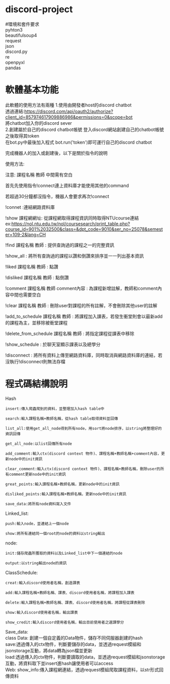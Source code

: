# discord-project
#環境和套件要求  
pyhton3  
beautifulsoup4  
request  
json  
discord.py   
re  
openpyxl  
pandas


# 軟體基本功能  
此軟體的使用方法有兩種
1.使用由開發者host的discord chatbot  
  透過連結:https://discord.com/api/oauth2/authorize?client_id=857974617909886986&permissions=0&scope=bot  
  將chatbot加入你的discord sever  
2.創建屬於自己的discord chatbot帳號
  登入discord網站創建自己的chatbot帳號之後取得其token  
  在bot.py中最後加入程式  bot.run('token')即可運行自己的discord chatbot
 
完成機器人的加入或創建後，以下是關於指令的說明 

使用方法:

注意: 課程名稱 教師 中間需有空白

首先先使用指令!connect連上資料庫才能使用其他的command

若超過30分鐘都沒指令，機器人會要求再次!connect

!connet :連結網路資料庫

!show 課程網網址: 從課程網取得課程資訊同時取得NTUcourse連結 ex:https://nol.ntu.edu.tw/nol/coursesearch/print_table.php?course_id=901%2032500&class=&dpt_code=9010&ser_no=25078&semester=109-2&lang=CH

!find  課程名稱 教師 : 提供查詢過的課程之一的完整資訊

!show_all : 將所有查詢過的課程以讚和倒讚來排序並一一列出基本資訊

!liked 課程名稱 教師 : 點讚

!disliked 課程名稱 教師 : 點倒讚

!comment 課程名稱 教師 comment內容 : 為課程新增註解，教師和comment內容中間也需要空白 

!clear 課程名稱 教師 : 刪除user對課程的所有註解，不會刪除其他user的註解

!add_to_schedule 課程名稱 教師 : 將課程加入課表，若發生衝堂則會以最新add的課程為主，並移除被衝堂課程

!delete_from_schedule 課程名稱 教師 : 將指定課程從課表中移除

!show_schedule : 於聊天室顯示課表以及總學分

!disconnect : 將所有資料上傳至網路資料庫，同時取消與網路資料庫的連結，若沒執行!disconnect則無法存檔

# 程式碼結構說明

Hash

    insert:傳入爬蟲爬到的資料，並整理加入hash table中
  
    search:輸入課程名稱+教師名稱，從hash table取得資料並回傳
  
    list_all:使用get_all_node得到所有node，用sort將node排序，以string將整理好的資訊回傳
  
    get_all_node:以list回傳所有node
  
    add_comment:輸入ctx(discord context 物件)、課程名稱+教師名稱+comment內容，更新node中的init資訊
  
    clear_comment:輸入ctx(discord context 物件)、課程名稱+教師名稱，刪除user的所有comment更新node中的init資訊
  
    great_points:輸入課程名稱+教師名稱，更新node中的init資訊
  
    disliked_points:輸入課程名稱+教師名稱，更新node中的init資訊
  
    save_data:將所有node資料寫入文件
  
Linked_list:

    push:輸入node，並連結上一個node

    show:將所有連結同一個root的node的資料以string輸出

node:

    init:儲存爬蟲所獲取的資料以及Linked_list中下一個連結的node
  
    output:以string輸出node的資訊
 
ClassSchedule:

    creat:輸入discord使用者名稱，創造課表
  
    add:輸入課程名稱+教師名稱、課表、discord使用者名稱，將課程加入課表
  
    delete:輸入課程名稱+教師名稱、課表、discord使用者名稱，將課程從課表刪除
  
    show:輸入discord使用者名稱，輸出課表
  
    show_credit:輸入discord使用者名稱，輸出目前使用者之選課學分
Save_data:  
    class Data: 創建一個自定義的Data物件，儲存不同伺服器創建的hash  
    save:透過傳入的ctx物件，判斷要儲存的data，並透過request模組和jsonstorage互動，將data轉為json檔並更新  
    load:透過傳入的ctx物件，判斷要讀取的data，並透過request模組和jsonstorage互動，將資料取下並insert進hash讓使用者可以access  
Web:
  show_info:傳入課程網連結，透過request模組爬取課程資料，以str形式回傳資料
  
